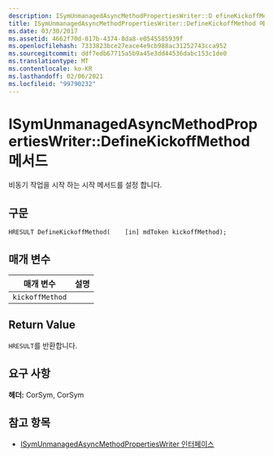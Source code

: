 ```yaml
---
description: ISymUnmanagedAsyncMethodPropertiesWriter::D efineKickoffMethod 메서드에 대해 자세히 알아보세요.
title: ISymUnmanagedAsyncMethodPropertiesWriter::DefineKickoffMethod 메서드
ms.date: 03/30/2017
ms.assetid: 4662f70d-817b-4374-8da8-e0545585939f
ms.openlocfilehash: 7333823bce27eace4e9cb988ac31252743cca952
ms.sourcegitcommit: ddf7edb67715a5b9a45e3dd44536dabc153c1de0
ms.translationtype: MT
ms.contentlocale: ko-KR
ms.lasthandoff: 02/06/2021
ms.locfileid: "99790232"
---
```

# <a name="isymunmanagedasyncmethodpropertieswriterdefinekickoffmethod-method"></a>ISymUnmanagedAsyncMethodPropertiesWriter::DefineKickoffMethod 메서드

비동기 작업을 시작 하는 시작 메서드를 설정 합니다.  
  
## <a name="syntax"></a>구문  
  
```idl  
HRESULT DefineKickoffMethod(    [in] mdToken kickoffMethod);  
```  
  
## <a name="parameters"></a>매개 변수  
  
|매개 변수|설명|  
|---------------|-----------------|  
|`kickoffMethod`||  
  
## <a name="return-value"></a>Return Value  

 `HRESULT`를 반환합니다.  
  
## <a name="requirements"></a>요구 사항  

 **헤더:** CorSym, CorSym  
  
## <a name="see-also"></a>참고 항목

- [ISymUnmanagedAsyncMethodPropertiesWriter 인터페이스](isymunmanagedasyncmethodpropertieswriter-interface.md)
